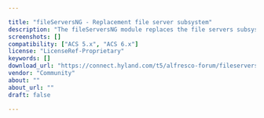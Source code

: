 ```yaml
---

title: "fileServersNG - Replacement file server subsystem"
description: "The fileServersNG module replaces the file servers subsystem that ships as part of the standard Alfresco Content Management System with a new subsystem that is based on the JFileServer file server code, enabling support for the newer SMB2 and SMB3 protocols via the Enterprise add-on (that works with Alfresco Community and Enterprise editions). There is a Docker image available that has an Alfresco 5.2 installation with the fileServersNG file servers subsystem deployed. For details of how to get the Docker image and configure it see the FileSys.Org Wiki . Details of how to build the fileServersNG file servers subsystem AMP for Alfresco v4.x and v5.x installations is also available on the FileSys.Org Wiki."
screenshots: []
compatibility: ["ACS 5.x", "ACS 6.x"]
license: "LicenseRef-Proprietary"
keywords: []
download_url: "https://connect.hyland.com/t5/alfresco-forum/fileserversng-replacement-file-server-subsystem/td-p/4809"
vendor: "Community"
about: ""
about_url: ""
draft: false

---
```

